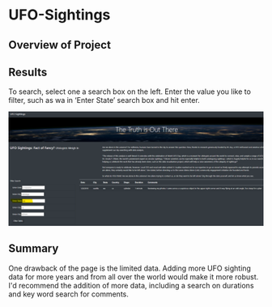 # UFO-Sightings

## Overview of Project

## Results

To search, select one a search box on the left. Enter the value you like to filter, such as wa in ‘Enter State’ search box and hit enter.

![TBrickey]( https://github.com/TBrickey/UFO-Sightings/blob/main/static/images/Screenshot%20UFO%20sightings%20search%20wa.png)

## Summary

One drawback of the page is the limited data. Adding more UFO sighting data for more years and from all over the world would make it more robust. I'd recommend the addition of more data, including a search on durations and key word search for comments.
